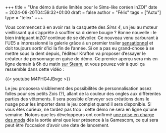 +++
title = "Une démo à durée limitée pour le Sims-like coréen inZOI"
date = 2024-08-20T04:59:32+01:00
draft = false
author = "Félix"
tags = ["Actu"]
type = "telex"
+++ 

Vous commencez à en avoir ras la casquette des *Sims 4*, un jeu au moteur vieillissant qui s’apprête à souffler sa dixième bougie  ? Bonne nouvelle : le bien intriguant *inZOI* continue de se dévoiler. Ce nouveau venu carburant à l’UE5 a impressionné la galerie grâce à un premier trailer [sensationnel](https://www.youtube.com/watch?v=qW8jTWtSLpc&pp) et doit toujours sortir d’ici la fin de l’année. Si on a pas eu grand-chose à se mettre sous la dent depuis, l’éditeur Krafton va proposer d’essayer le créateur de personnage en guise de démo. Ce premier aperçu sera mis en ligne demain à 6h du matin [sur Steam](https://store.steampowered.com/app/2456740/inZOI/), et vous pouvez voir à quoi ça ressemble dans cette vidéo :


{{< youtube M4PHG4JBvgc >}}

Le jeu proposera visiblement des possibilités de personnalisation assez folles pour ses petits Zois (?), allant de la couleur des ongles aux différentes parties des vêtements. Il sera possible d’envoyer ses créations dans le nuage pour les importer dans le jeu complet quand il sera disponible. Si vous êtes curieux, ne tardez pas trop : cette démo ne sera en ligne qu'une semaine. Notons que les développeurs ont confirmé [une prise en charge des mods](https://nichegamer.com/inzoi-will-have-official-mod-support-at-launch/) dès la sortie ainsi que leur présence à la Gamescom, ce qui sera peut être l’occasion d’avoir une date de lancement.